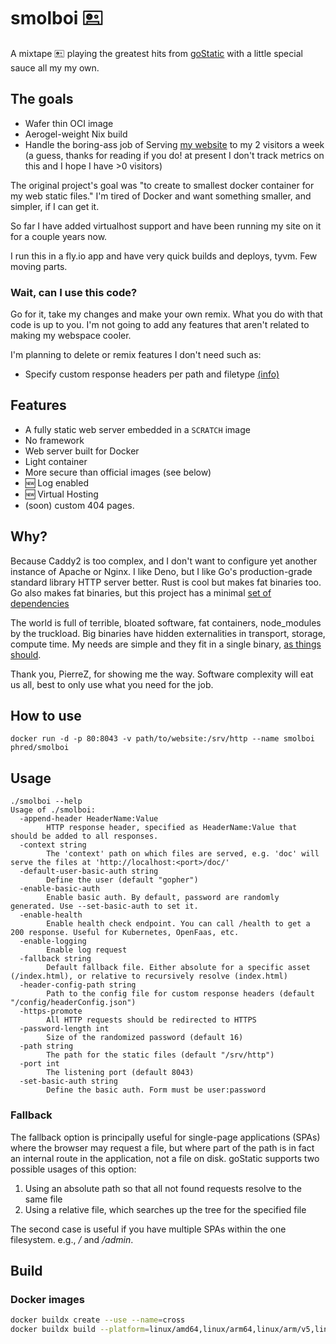 # smolboi 🖭

A mixtape 🖭 playing the greatest hits from [goStatic](https://github.com/PierreZ/goStatic) with a little special sauce all my my own.

## The goals
- Wafer thin OCI image
- Aerogel-weight Nix build
- Handle the boring-ass job of Serving [my website](https://fff.red) to my 2 visitors a week (a guess, thanks for reading if you do! at present I don't track metrics on this and I hope I have >0 visitors)

The original project's goal was "to create to smallest docker container for my web static files." I'm tired of Docker and want something smaller, and simpler, if I can get it.

So far I have added virtualhost support and have been running my site on it for a couple years now.

I run this in a fly.io app and have very quick builds and deploys, tyvm. Few moving parts.

### Wait, can I use this code?

Go for it, take my changes and make your own remix. What you do with that code is up to you. I'm not going to add any features that aren't related to making my webspace cooler.

I'm planning to delete or remix features I don't need such as:
 * Specify custom response headers per path and filetype [(info)](./docs/header-config.md) 

## Features
 * A fully static web server embedded in a `SCRATCH` image
 * No framework
 * Web server built for Docker
 * Light container
 * More secure than official images (see below)
 * 🆕 Log enabled
 * 🆕 Virtual Hosting
 * (soon) custom 404 pages.

## Why?
Because Caddy2 is too complex, and I don't want to configure yet another instance of Apache or Nginx. I like Deno, but I like Go's production-grade standard library HTTP server better. Rust is cool but makes fat binaries too. Go also makes fat binaries, but this project has a minimal [set of dependencies](./go.mod)

The world is full of terrible, bloated software, fat containers, node_modules by the truckload. Big binaries have hidden externalities in transport, storage, compute time. My needs are simple and they fit in a single binary, [as things should](https://fossil-scm.org/).

Thank you, PierreZ, for showing me the way. Software complexity will eat us all, best to only use what you need for the job.

## How to use
```
docker run -d -p 80:8043 -v path/to/website:/srv/http --name smolboi phred/smolboi
```

## Usage 

```
./smolboi --help
Usage of ./smolboi:
  -append-header HeaderName:Value
        HTTP response header, specified as HeaderName:Value that should be added to all responses.
  -context string
        The 'context' path on which files are served, e.g. 'doc' will serve the files at 'http://localhost:<port>/doc/'
  -default-user-basic-auth string
        Define the user (default "gopher")
  -enable-basic-auth
        Enable basic auth. By default, password are randomly generated. Use --set-basic-auth to set it.
  -enable-health
        Enable health check endpoint. You can call /health to get a 200 response. Useful for Kubernetes, OpenFaas, etc.
  -enable-logging
        Enable log request
  -fallback string
        Default fallback file. Either absolute for a specific asset (/index.html), or relative to recursively resolve (index.html)
  -header-config-path string
        Path to the config file for custom response headers (default "/config/headerConfig.json")
  -https-promote
        All HTTP requests should be redirected to HTTPS
  -password-length int
        Size of the randomized password (default 16)
  -path string
        The path for the static files (default "/srv/http")
  -port int
        The listening port (default 8043)
  -set-basic-auth string
        Define the basic auth. Form must be user:password
```

### Fallback

The fallback option is principally useful for single-page applications (SPAs) where the browser may request a file, but where part of the path is in fact an internal route in the application, not a file on disk. goStatic supports two possible usages of this option:

1. Using an absolute path so that all not found requests resolve to the same file
2. Using a relative file, which searches up the tree for the specified file

The second case is useful if you have multiple SPAs within the one filesystem. e.g., */* and */admin*.


## Build

### Docker images
```bash
docker buildx create --use --name=cross
docker buildx build --platform=linux/amd64,linux/arm64,linux/arm/v5,linux/arm/v6,linux/arm/v7,darwin/amd64,darwin/arm64,windows/amd64 .
```
